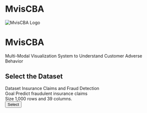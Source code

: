 # MvisCBA
<html lang="en">
<head>
<meta charset="UTF-8">
<meta name="viewport" content="width=device-width, initial-scale=1.0">
<title>MvisCBA - Insurance Claims and Fraud Detection</title>
<link rel="stylesheet" href="styles.css">
</head>
<body>

<div class="main-header">
  <div class="container header-container">
    <img src="https://i.ibb.co/0F4XSjc/Mvis-CBA-Logo.jpg" alt="MvisCBA Logo" class="logo">
    <div class="title-container">
      <h1>MvisCBA</h1>
      <p class="subtitle">Multi-Modal Visualization System to Understand Customer Adverse Behavior</p>
    </div>
  </div>
</div>

<div class="dataset-section">
  <div class="container">
    <div class="dataset-header">
      <h2>Select the Dataset</h2>
    </div>
    <div class="dataset-container">
      <div class="dataset-info">
        <span class="dataset-label">Dataset</span>
        <span class="dataset-content">Insurance Claims and Fraud Detection</span>
      </div>
      <div class="dataset-info">
        <span class="dataset-label">Goal</span>
        <span class="dataset-content">Predict fraudulent insurance claims</span>
      </div>
      <div class="dataset-info">
        <span class="dataset-label">Size</span>
        <span class="dataset-content">1,000 rows and 39 columns.</span>
      </div>
      <button type="button" class="select-button">Select</button>
    </div>
  </div>
</div>

<!-- Other sections will be added here -->

</body>
</html>
